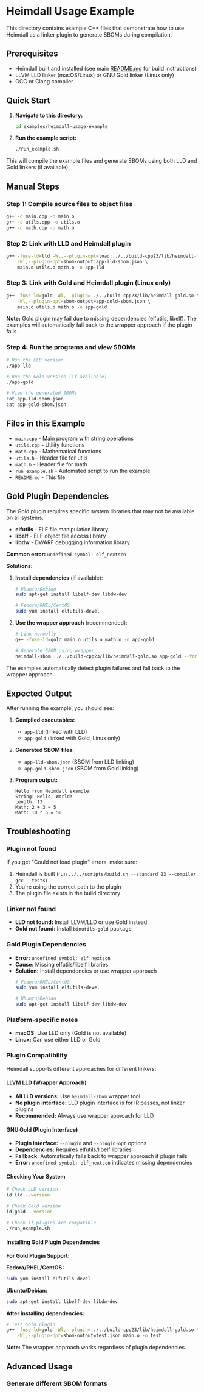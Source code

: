 # Heimdall Usage Example

This directory contains example C++ files that demonstrate how to use Heimdall as a linker plugin to generate SBOMs during compilation.

## Prerequisites

- Heimdall built and installed (see main [README.md](../../README.md) for build instructions)
- LLVM LLD linker (macOS/Linux) or GNU Gold linker (Linux only)
- GCC or Clang compiler

## Quick Start

1. **Navigate to this directory:**
   ```bash
   cd examples/heimdall-usage-example
   ```

2. **Run the example script:**
   ```bash
   ./run_example.sh
   ```

This will compile the example files and generate SBOMs using both LLD and Gold linkers (if available).

## Manual Steps

### Step 1: Compile source files to object files
```bash
g++ -c main.cpp -o main.o
g++ -c utils.cpp -o utils.o
g++ -c math.cpp -o math.o
```

### Step 2: Link with LLD and Heimdall plugin
```bash
g++ -fuse-ld=lld -Wl,--plugin-opt=load:../../build-cpp23/lib/heimdall-lld.so \
    -Wl,--plugin-opt=sbom-output:app-lld-sbom.json \
    main.o utils.o math.o -o app-lld
```

### Step 3: Link with Gold and Heimdall plugin (Linux only)
```bash
g++ -fuse-ld=gold -Wl,--plugin=../../build-cpp23/lib/heimdall-gold.so \
    -Wl,--plugin-opt=sbom-output=app-gold-sbom.json \
    main.o utils.o math.o -o app-gold
```

**Note:** Gold plugin may fail due to missing dependencies (elfutils, libelf). The examples will automatically fall back to the wrapper approach if the plugin fails.

### Step 4: Run the programs and view SBOMs
```bash
# Run the LLD version
./app-lld

# Run the Gold version (if available)
./app-gold

# View the generated SBOMs
cat app-lld-sbom.json
cat app-gold-sbom.json
```

## Files in this Example

- `main.cpp` - Main program with string operations
- `utils.cpp` - Utility functions
- `math.cpp` - Mathematical functions
- `utils.h` - Header file for utils
- `math.h` - Header file for math
- `run_example.sh` - Automated script to run the example
- `README.md` - This file

## Gold Plugin Dependencies

The Gold plugin requires specific system libraries that may not be available on all systems:

- **elfutils** - ELF file manipulation library
- **libelf** - ELF object file access library
- **libdw** - DWARF debugging information library

**Common error:** `undefined symbol: elf_nextscn`

**Solutions:**
1. **Install dependencies** (if available):
   ```bash
   # Ubuntu/Debian
   sudo apt-get install libelf-dev libdw-dev
   
   # Fedora/RHEL/CentOS
   sudo yum install elfutils-devel
   ```

2. **Use the wrapper approach** (recommended):
   ```bash
   # Link normally
   g++ -fuse-ld=gold main.o utils.o math.o -o app-gold
   
   # Generate SBOM using wrapper
   heimdall-sbom ../../build-cpp23/lib/heimdall-gold.so app-gold --format spdx --output app-gold-sbom.json
   ```

The examples automatically detect plugin failures and fall back to the wrapper approach.

## Expected Output

After running the example, you should see:

1. **Compiled executables:**
   - `app-lld` (linked with LLD)
   - `app-gold` (linked with Gold, Linux only)

2. **Generated SBOM files:**
   - `app-lld-sbom.json` (SBOM from LLD linking)
   - `app-gold-sbom.json` (SBOM from Gold linking)

3. **Program output:**
   ```
   Hello from Heimdall example!
   String: Hello, World!
   Length: 13
   Math: 2 + 3 = 5
   Math: 10 * 5 = 50
   ```

## Troubleshooting

### Plugin not found
If you get "Could not load plugin" errors, make sure:
1. Heimdall is built (run `../../scripts/build.sh --standard 23 --compiler gcc --tests`)
2. You're using the correct path to the plugin
3. The plugin file exists in the build directory

### Linker not found
- **LLD not found:** Install LLVM/LLD or use Gold instead
- **Gold not found:** Install `binutils-gold` package

### Gold Plugin Dependencies
- **Error:** `undefined symbol: elf_nextscn`
- **Cause:** Missing elfutils/libelf libraries
- **Solution:** Install dependencies or use wrapper approach
  ```bash
  # Fedora/RHEL/CentOS
  sudo yum install elfutils-devel
  
  # Ubuntu/Debian
  sudo apt-get install libelf-dev libdw-dev
  ```

### Platform-specific notes
- **macOS:** Use LLD only (Gold is not available)
- **Linux:** Can use either LLD or Gold

### Plugin Compatibility

Heimdall supports different approaches for different linkers:

#### LLVM LLD (Wrapper Approach)
- **All LLD versions:** Use `heimdall-sbom` wrapper tool
- **No plugin interface:** LLD plugin interface is for IR passes, not linker plugins
- **Recommended:** Always use wrapper approach for LLD

#### GNU Gold (Plugin Interface)
- **Plugin interface:** `--plugin` and `--plugin-opt` options
- **Dependencies:** Requires elfutils/libelf libraries
- **Fallback:** Automatically falls back to wrapper approach if plugin fails
- **Error:** `undefined symbol: elf_nextscn` indicates missing dependencies

#### Checking Your System
```bash
# Check LLD version
ld.lld --version

# Check Gold version  
ld.gold --version

# Check if plugins are compatible
./run_example.sh
```

#### Installing Gold Plugin Dependencies

**For Gold Plugin Support:**

**Fedora/RHEL/CentOS:**
```bash
sudo yum install elfutils-devel
```

**Ubuntu/Debian:**
```bash
sudo apt-get install libelf-dev libdw-dev
```

**After installing dependencies:**
```bash
# Test Gold plugin
g++ -fuse-ld=gold -Wl,--plugin=../../build-cpp23/lib/heimdall-gold.so \
    -Wl,--plugin-opt=sbom-output=test.json main.o -o test
```

**Note:** The wrapper approach works regardless of plugin dependencies.

## Advanced Usage

### Generate different SBOM formats
```